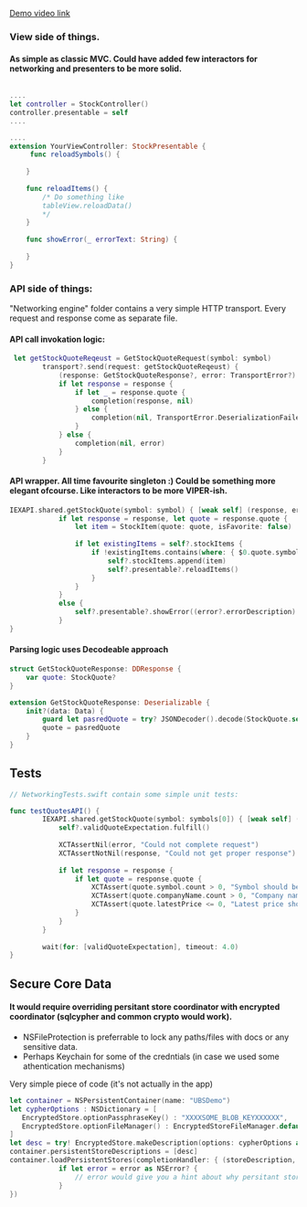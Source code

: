 [Demo video link](https://www.youtube.com/watch?v=UZKqO4QLrj8)
### View side of things.
#### As simple as classic MVC. Could have added few interactors for networking and presenters to be more solid.

```swift

....
let controller = StockController()
controller.presentable = self
....

....
extension YourViewController: StockPresentable {
     func reloadSymbols() {
        
    }
    
    func reloadItems() {
        /* Do something like
        tableView.reloadData()
        */
    }
    
    func showError(_ errorText: String) {
        
    }
}

```

### API side of things:

"Networking engine" folder contains a very simple HTTP transport. Every request and response come as separate file.


#### API call invokation logic:

```swift
 let getStockQuoteReqeust = GetStockQuoteRequest(symbol: symbol)
        transport?.send(request: getStockQuoteReqeust) {
            (response: GetStockQuoteResponse?, error: TransportError?) in
            if let response = response {
                if let _ = response.quote {
                    completion(response, nil)
                } else {
                    completion(nil, TransportError.DeserializationFailed)
                }
            } else {
                completion(nil, error)
            }
        }
```

#### API wrapper. All time favourite singleton :) Could be something more elegant ofcourse. Like interactors to be more VIPER-ish.

```swift
IEXAPI.shared.getStockQuote(symbol: symbol) { [weak self] (response, error) in
            if let response = response, let quote = response.quote {
                let item = StockItem(quote: quote, isFavorite: false)
                
                if let existingItems = self?.stockItems {
                    if !existingItems.contains(where: { $0.quote.symbol == symbol }) {
                        self?.stockItems.append(item)
                        self?.presentable?.reloadItems()
                    }
                }
            }
            else {
                self?.presentable?.showError((error?.errorDescription)!)
            }
}
```

#### Parsing logic uses Decodeable approach

```swift
struct GetStockQuoteResponse: DDResponse {
    var quote: StockQuote?
}

extension GetStockQuoteResponse: Deserializable {
    init?(data: Data) {
        guard let pasredQuote = try? JSONDecoder().decode(StockQuote.self, from: data) else { return nil }
        quote = pasredQuote
    }
}

```

## Tests

```swift
// NetworkingTests.swift contain some simple unit tests:

func testQuotesAPI() {
        IEXAPI.shared.getStockQuote(symbol: symbols[0]) { [weak self] (response, error) in
            self?.validQuoteExpectation.fulfill()
            
            XCTAssertNil(error, "Could not complete request")
            XCTAssertNotNil(response, "Could not get proper response")
            
            if let response = response {
                if let quote = response.quote {
                    XCTAssert(quote.symbol.count > 0, "Symbol should be a valid string")
                    XCTAssert(quote.companyName.count > 0, "Company name should be a valid string")
                    XCTAssert(quote.latestPrice <= 0, "Latest price should be valid")
                }
            }
        }
        
        wait(for: [validQuoteExpectation], timeout: 4.0)
}

```

## Secure Core Data
#### It would require overriding persitant store coordinator with encrypted coordinator (sqlcypher and common crypto would work).
- NSFileProtection is preferrable to lock any paths/files with docs or any sensitive data. 
- Perhaps Keychain for some of the credntials (in case we used some athentication mechanisms) 

Very simple piece of code (it's not actually in the app)
```swift
let container = NSPersistentContainer(name: "UBSDemo")
let cypherOptions : NSDictionary = [
   EncryptedStore.optionPassphraseKey() : "XXXXSOME_BLOB_KEYXXXXXX",
   EncryptedStore.optionFileManager() : EncryptedStoreFileManager.default()
]
let desc = try! EncryptedStore.makeDescription(options: cypherOptions as! [AnyHashable : Any], configuration: nil)
container.persistentStoreDescriptions = [desc]
container.loadPersistentStores(completionHandler: { (storeDescription, error) in
            if let error = error as NSError? {
                // error would give you a hint about why persitant store can't be created
            }
})
```

